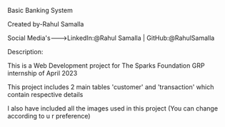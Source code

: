 Basic Banking System

Created by-Rahul Samalla


Social Media's--->LinkedIn:@Rahul Samalla | GitHub:@RahulSamalla

Description:


This is a Web Development project for The Sparks Foundation GRP internship of April 2023

This project includes 2 main tables 'customer' and 'transaction' which contain respective details

I also have included all the images used in this project (You can change according to u r preference)

